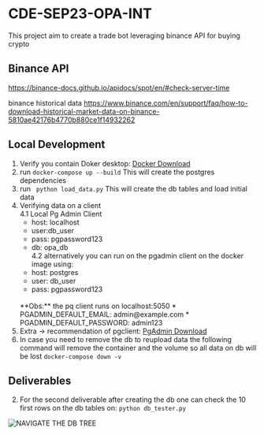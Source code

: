 # CDE-SEP23-OPA-INT

This project aim to create a trade bot leveraging binance API for buying crypto

## Binance API
https://binance-docs.github.io/apidocs/spot/en/#check-server-time

binance historical data
https://www.binance.com/en/support/faq/how-to-download-historical-market-data-on-binance-5810ae42176b4770b880ce1f14932262

## Local Development

1. Verify you contain Doker desktop: [Docker Download](https://www.docker.com/products/docker-desktop/)
2. run ```docker-compose up --build```
    This will create the postgres dependencies
3. run ``` python load_data.py```
    This will create the db tables and load initial data
4. Verifying data on a client <br>
4.1  Local Pg Admin Client
   * host: localhost 
    * user:db_user 
    * pass: pgpassword123 
    * db: opa_db<br>
4.2  alternatively you can run on the pgadmin client on the docker image using:
    * host: postgres
    * user: db_user
    * pass: pgpassword123
    <br>
    **Obs:** the pq client runs on localhost:5050
       * PGADMIN_DEFAULT_EMAIL: admin@example.com 
       * PGADMIN_DEFAULT_PASSWORD: admin123  
5. Extra -> recommendation of pgclient: [PgAdmin Download](https://www.pgadmin.org/download/)
6. In case you need to remove the db to reupload data the following command will remove the container and the volume so all data on db will be lost
    ```docker-compose down -v```


## Deliverables

2. For the second deliverable after creating the db one can check the 10 first rows on the db tables on:
```python db_tester.py```


![NAVIGATE THE DB TREE](image.png)